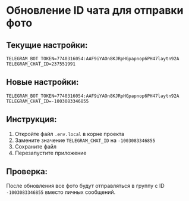 # Обновление ID чата для отправки фото

## Текущие настройки:
```env
TELEGRAM_BOT_TOKEN=7740316054:AAF9iYAOn8KJRpHGpapnop6PH47laytn92A
TELEGRAM_CHAT_ID=237551991
```

## Новые настройки:
```env
TELEGRAM_BOT_TOKEN=7740316054:AAF9iYAOn8KJRpHGpapnop6PH47laytn92A
TELEGRAM_CHAT_ID=-1003083346855
```

## Инструкция:
1. Откройте файл `.env.local` в корне проекта
2. Замените значение `TELEGRAM_CHAT_ID` на `-1003083346855`
3. Сохраните файл
4. Перезапустите приложение

## Проверка:
После обновления все фото будут отправляться в группу с ID `-1003083346855` вместо личных сообщений.
